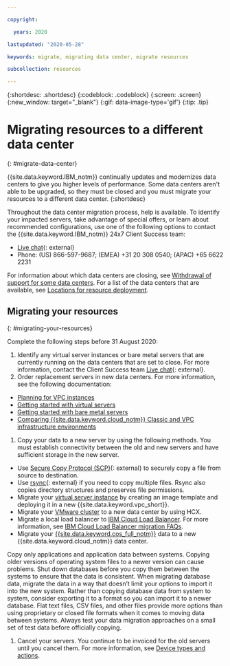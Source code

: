 ```yaml
---

copyright:

  years: 2020

lastupdated: "2020-05-28"

keywords: migrate, migrating data center, migrate resources

subcollection: resources

---
```


{:shortdesc: .shortdesc}
{:codeblock: .codeblock}
{:screen: .screen}
{:new_window: target="_blank"}
{:gif: data-image-type='gif'}
{:tip: .tip}

# Migrating resources to a different data center
{: #migrate-data-center}

{{site.data.keyword.IBM_notm}} continually updates and modernizes data centers to give you higher levels of performance. Some data centers aren't able to be upgraded, so they must be closed and you must migrate your resources to a different data center.
{:shortdesc}

Throughout the data center migration process, help is available. To identify your impacted servers, take advantage of special offers, or learn about recommended configurations, use one of the following options to contact the {{site.data.keyword.IBM_notm}} 24x7 Client Success team: 
  * [Live chat](https://www.ibm.com/cloud/data-centers/?focusArea=WCP%20-%20Pooled%20CSM&contactmodule){: external}
  * Phone: (US) 866-597-9687; (EMEA) +31 20 308 0540; (APAC) +65 6622 2231

For information about which data centers are closing, see [Withdrawal of support for some data centers](/docs/get-support?topic=get-support-dc-migrate). For a list of the data centers that are available, see [Locations for resource deployment](/docs/overview?topic=overview-locations).

## Migrating your resources
{: #migrating-your-resources}
 
Complete the following steps before 31 August 2020: 

1. Identify any virtual server instances or bare metal servers that are currently running on the data centers that are set to close. For more information, contact the Client Success team [Live chat](https://www.ibm.com/cloud/data-centers/?focusArea=WCP%20-%20Pooled%20CSM&contactmodule){: external}. 
1. Order replacement servers in new data centers. For more information, see the following documentation:
  * [Planning for VPC instances](/docs/vpc?topic=vpc-vsi_best_practices)
  * [Getting started with virtual servers](/docs/vsi?topic=virtual-servers-getting-started-tutorial)
  * [Getting started with bare metal servers](/docs/bare-metal?topic=bare-metal-getting-started) 
  * [Comparing {{site.data.keyword.cloud_notm}} Classic and VPC infrastructure environments](/docs/overview?topic=overview-compare-infrastructure)
1. Copy your data to a new server by using the following methods. You must establish connectivity between the old and new servers and have sufficient storage in the new server. 
  * Use [Secure Copy Protocol (SCP)](https://www.ibm.com/support/knowledgecenter/ST5Q4U_1.5.2/com.ibm.storwize.v7000.unified.152.doc/usgr_usng_scp.html){: external} to securely copy a file from source to destination.
  * Use [rsync](https://download.samba.org/pub/rsync/rsync.html){: external} if you need to copy multiple files. Rsync also copies directory structures and preserves file permissions. 
  * Migrate your [virtual server instance](/docs/vpc?topic=vpc-migrate-vsi-to-vpc) by creating an image template and deploying it in a new {{site.data.keyword.vpc_short}}.
  * Migrate your [VMware cluster](/docs/vmwaresolutions?topic=vmwaresolutions-hcxclient-migrations) to a new data center by using HCX.
  * Migrate a local load balancer to [IBM Cloud Load Balancer](/docs/local-load-balancer?topic=local-load-balancer-migrating-a-local-load-balancer-to-ibm-cloud-load-balancer). For more information, see [IBM Cloud Load Balancer migration FAQs](/docs/local-load-balancer?topic=local-load-balancer-migration-faq).
  * Migrate your [{{site.data.keyword.cos_full_notm}}](/docs/cloud-object-storage?topic=cloud-object-storage-migrate-data-center#migrating-your-resources) data to a new {{site.data.keyword.cloud_notm}} data center.

  Copy only applications and application data between systems. Copying older versions of operating system files to a newer version can cause problems. Shut down databases before you copy them between the systems to ensure that the data is consistent. When migrating database data, migrate the data in a way that doesn’t limit your options to import it into the new system. Rather than copying database data from system to system, consider exporting it to a format so you can import it to a newer database. Flat text files, CSV files, and other files provide more options than using proprietary or closed file formats when it comes to moving data between systems. Always test your data migration approaches on a small set of test data before officially copying.
1. Cancel your servers. You continue to be invoiced for the old servers until you cancel them. For more information, see [Device types and actions](/docs/vsi?topic=virtual-servers-managing-virtual-servers#device-types-and-actions). 










